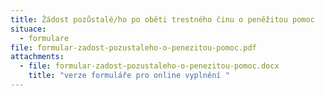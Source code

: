 ```yaml
---
title: Žádost pozůstalé/ho po oběti trestného činu o peněžitou pomoc
situace:
  - formulare
file: formular-zadost-pozustaleho-o-penezitou-pomoc.pdf
attachments:
  - file: formular-zadost-pozustaleho-o-penezitou-pomoc.docx
    title: "verze formuláře pro online vyplnění "
---
```

